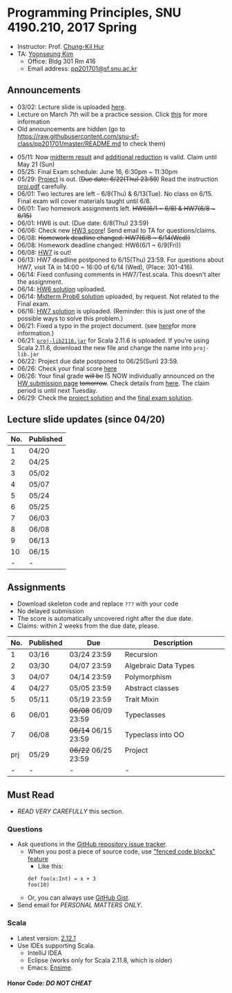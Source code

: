 # Programming Principles, SNU 4190.210, 2017 Spring

- Instructor: Prof. [Chung-Kil Hur](http://sf.snu.ac.kr/gil.hur)
- TA: [Yoonseung Kim](http://sf.snu.ac.kr/yoonseung.kim/)
    + Office: Bldg 301 Rm 416
    + Email address: [pp201701@sf.snu.ac.kr](mailto:pp201701@sf.snu.ac.kr)

## Announcements

- 03/02: Lecture slide is uploaded [here](lecture.pdf).
- Lecture on March 7th will be a practice session. Click [this](https://github.com/snu-sf-class/pp201701/issues/1) for more information
- Old announcements are hidden (go to https://raw.githubusercontent.com/snu-sf-class/pp201701/master/README.md to check them)
<!--
- 03/16: [HW1](assignments/hw1) is out. (Due date: 3/24(FRI) 23:59) [Instruction for submission](HWInstruction.md)
- 03/27: [HW1 solution](assignments-sol/hw1) is available. You can check your score at the server. For questions, email TA.
- 03/30: [HW2](assignments/hw2) is out. (Due date: 4/7(FRI) 23:59)
- 04/06: Midterm Exam schedule: April 23, 2pm ~ (no time limit) [Instruction for midterm](MidInstruction.md)
- 04/07: [HW3](assignments/hw3) is out. (Due date: 4/14(FRI) 23:59)
- 04/11: [HW2 solution](assignments-sol/hw2) is available.
- 04/18: Class on Thursday(04/20) is a QnA session for midterm.
- 04/18: Midterm coverage: until 'Structural subtypes' [Instruction for midterm](MidInstruction.md)
- 04/18: [HW3 solution](assignments-sol/hw3) is available.
- 04/20: [Instruction for midterm](MidInstruction.md) updated. More description of problems added.
- 04/25: [HW3 solution](assignments-sol/hw3) is revised, thanks to a student's report.
- 04/25: Lectures canceled on these days: [4/27(Thu), 5/9(Tue), 5/16(Tue), 5/18(Thu)]
- 04/27: [HW4](assignments/hw4) is out. (Due date: 5/5(FRI) 23:59)
- 05/03: [HW4](assignments/hw4) has changed little: the type of IterDictImpl.empty is changed from IterDict[K,V] to IterDictImpl[K,V]. (This is just for clarification. Not necessary to apply this to your homework, if you are already done without problems.)
- 05/11: [HW5](assignments/hw5) is out. (Due date: 5/19(FRI) 23:59)
-->
- 05/11: Now [midterm result](http://147.46.219.145:8102) and [additional reduction](https://github.com/snu-sf-class/pp201701/issues/45) is valid. Claim until May 21 (Sun)
- 05/25: Final Exam schedule: June 16, 6:30pm ~ 11:30pm
- 05/29: [Project](project) is out. (~~Due date: 6/22(Thu) 23:59~~) Read the instruction [proj.pdf](project/proj.pdf) carefully.
- 06/01: Two lectures are left - 6/8(Thu) & 6/13(Tue). No class on 6/15. Final exam will cover materials taught until 6/8.
- 06/01: Two homework assignments left. ~~HW6(6/1 ~ 6/8) & HW7(6/8 ~ 6/15)~~
- 06/01: HW6 is out. (Due date: 6/8(Thu) 23:59)
- 06/06: Check new [HW3 score](https://github.com/snu-sf-class/pp201701/issues/52)! Send email to TA for questions/claims.
- 06/08: ~~Homework deadline changed: HW7(6/8 ~ 6/14(Wed))~~
- 06/08: Homework deadline changed: HW6(6/1 ~ 6/9(Fri))
- 06/08: [HW7](assignments/hw7) is out!
- 06/13: HW7 deadline postponed to 6/15(Thu) 23:59. For questions about HW7, visit TA in 14:00 ~ 16:00 of 6/14 (Wed), (Place: 301-416).
- 06/14: Fixed confusing comments in HW7/Test.scala. This doesn't alter the assignment.
- 06/14: [HW6 solution](assignments-sol/hw6) uploaded.
- 06/14: [Midterm Prob6 solution](assignments-sol/mid6) uploaded, by request. Not related to the Final exam.
- 06/16: [HW7 solution](assignments-sol/hw7) is uploaded. (Reminder: this is just one of the possible ways to solve this problem.)
- 06/21: Fixed a typo in the project document. (see [here](https://github.com/snu-sf-class/pp201701/issues/70)for more information.)
- 06/21: [`proj-lib2116.jar`](https://github.com/snu-sf-class/pp201701/tree/master/project/lib) for Scala 2.11.6 is uploaded. If you're using Scala 2.11.6, download the new file and change the name into `proj-lib.jar`
- 06/22: Project due date postponed to 06/25(Sun) 23:59.
- 06/26: Check your final score [here](http://sf.snu.ac.kr:8103)
- 06/26: Your final grade ~~will be~~ IS NOW individually announced on the [HW submission page](http://sf.snu.ac.kr:8101) ~~tomorrow~~. Check details from [here](https://github.com/snu-sf-class/pp201701/issues/83). The claim period is until next Tuesday.
- 06/29: Check the [project solution](project-sol/) and the [final exam solution](final-sol/).

##  Lecture slide updates (since 04/20)

|No. | Published     |
|----|------------	|
| 1 | 04/20     	|
| 2 | 04/25     	|
| 3 | 05/02     	|
| 4 | 05/07		|
| 5 | 05/24		|
| 6 | 05/25             |
| 7 | 06/03             |
| 8 | 06/08             |
| 9 | 06/13             |
| 10 | 06/15             |
| - | -             |

## Assignments
- Download skeleton code and replace `???` with your code
- No delayed submission
- The score is automatically uncovered right after the due date.
- Claims: within 2 weeks from the due date, please.

|No. | Published     | Due       	| Description                   	 	 	 	 	 	 	 	 	 	  	|
|----|------------	|------------	|----------------------	|
| 1 | 03/16     	|03/24 23:59    | Recursion                                                            	|
| 2 | 03/30     	|04/07 23:59    | Algebraic Data Types                                                            	|
| 3 | 04/07     	|04/14 23:59    | Polymorphism                                                            	|
| 4 | 04/27     	|05/05 23:59    | Abstract classes                                                            	|
| 5 | 05/11     	|05/19 23:59    | Trait Mixin                                                            	|
| 6 | 06/01     	|~~06/08~~ 06/09 23:59    | Typeclasses                                                            	|
| 7 | 06/08     	|~~06/14~~ 06/15 23:59    | Typeclass into OO                                                            	|
| prj | 05/29     	|~~06/22~~ 06/25 23:59    | Project                                                            	|
| - | -             | -             | - |

## Must Read

- *READ VERY CAREFULLY* this section.

### Questions

- Ask questions in the [GitHub repository issue tracker](https://github.com/snu-sf-class/pp201701/issues).
    + When you post a piece of source code, use ["fenced code blocks" feature](https://help.github.com/articles/creating-and-highlighting-code-blocks/)
      * Like this:
      ```
      def foo(x:Int) = x + 3
      foo(10)
      ```
    + Or, you can always use [GitHub Gist](https://gist.github.com/).
- Send email for *PERSONAL MATTERS ONLY*.

### Scala
- Latest version: [2.12.1](https://www.scala-lang.org/)
- Use IDEs supporting Scala.
    + IntelliJ IDEA
    + Eclipse (works only for Scala 2.11.8, which is older)
    + Emacs: [Ensime](https://github.com/ensime).

#### Honor Code: *DO NOT CHEAT*
